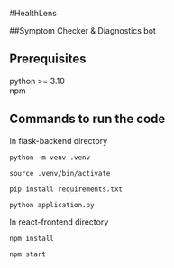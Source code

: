 #HealthLens

##Symptom Checker & Diagnostics bot

## Prerequisites
python >= 3.10 \
npm

## Commands to run the code

In flask-backend directory
```
python -m venv .venv

source .venv/bin/activate

pip install requirements.txt

python application.py
```

In react-frontend directory
```
npm install

npm start
```
